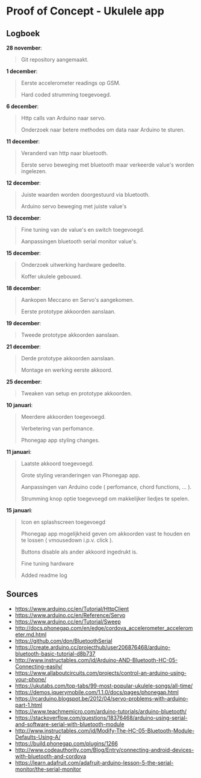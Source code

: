 # Proof of Concept - Ukulele app 

## Logboek

**28 november**: 
> Git repository aangemaakt.

**1 december**: 
> Eerste accelerometer readings op GSM.
> 
> Hard coded strumming toegevoegd.

**6 december**: 
> Http calls van Arduino naar servo.
>  
>  Onderzoek naar betere methodes om data naar Arduino te sturen.

**11 december**: 
> Veranderd van http naar bluetooth.
>  
>  Eerste servo beweging met bluetooth maar verkeerde value's worden ingelezen.

**12 december**: 
> Juiste waarden worden doorgestuurd via bluetooth.
>  
>  Arduino servo beweging met juiste value's

**13 december**: 
> Fine tuning van de value's en switch toegevoegd.
>  
>  Aanpassingen bluetooth serial monitor value's.

**15 december**: 
> Onderzoek uitwerking hardware gedeelte.
>  
> Koffer ukulele gebouwd.

**18 december**: 
> Aankopen Meccano en Servo's aangekomen.
>  
> Eerste prototype akkoorden aanslaan.

**19 december**: 
> Tweede prototype akkoorden aanslaan.

**21 december**: 
> Derde prototype akkoorden aanslaan.
>  
> Montage en werking eerste akkoord.

**25 december**: 
> Tweaken van setup en prototype akkoorden.

**10 januari**: 
> Meerdere akkoorden toegevoegd.
>  
> Verbetering van perfomance.
>  
>  Phonegap app styling changes.

**11 januari**: 
> Laatste akkoord toegevoegd.
>  
> Grote styling veranderingen van Phonegap app.
>  
>  Aanpassingen van Arduino code ( perfomance, chord functions, ... ).
>   
>   Strumming knop optie toegevoegd om makkelijker liedjes te spelen.

**15 januari**: 
> Icon en splashscreen toegevoegd
>  
> Phonegap app mogelijkheid geven om akkoorden vast te houden en te lossen ( vmousedown i.p.v. click ).
>  
>  Buttons disable als ander akkoord ingedrukt is.
>   
>   Fine tuning hardware
> 
> Added readme log




## Sources

 - https://www.arduino.cc/en/Tutorial/HttpClient
 - https://www.arduino.cc/en/Reference/Servo
 - https://www.arduino.cc/en/Tutorial/Sweep
 - http://docs.phonegap.com/en/edge/cordova_accelerometer_accelerometer.md.html
 - https://github.com/don/BluetoothSerial
 - https://create.arduino.cc/projecthub/user206876468/arduino-bluetooth-basic-tutorial-d8b737
 - http://www.instructables.com/id/Arduino-AND-Bluetooth-HC-05-Connecting-easily/
 - https://www.allaboutcircuits.com/projects/control-an-arduino-using-your-phone/
 - https://ukutabs.com/top-tabs/99-most-popular-ukulele-songs/all-time/
 - https://demos.jquerymobile.com/1.1.0/docs/pages/phonegap.html
 - https://rcarduino.blogspot.be/2012/04/servo-problems-with-arduino-part-1.html
 - https://www.teachmemicro.com/arduino-tutorials/arduino-bluetooth/
 - https://stackoverflow.com/questions/18376468/arduino-using-serial-and-software-serial-with-bluetooth-module
 - http://www.instructables.com/id/Modify-The-HC-05-Bluetooth-Module-Defaults-Using-A/
 - https://build.phonegap.com/plugins/1266
 - http://www.codeauthority.com/Blog/Entry/connecting-android-devices-with-bluetooth-and-cordova
 - https://learn.adafruit.com/adafruit-arduino-lesson-5-the-serial-monitor/the-serial-monitor

